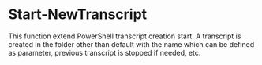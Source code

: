 # Start-NewTranscript
This function extend PowerShell transcript creation start. A transcript is created in the folder other than default with the name which can be defined as parameter, 	previous transcript is stopped if needed, etc.

